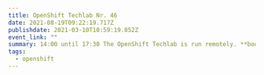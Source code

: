 ```yaml
---
title: OpenShift Techlab Nr. 46
date: 2021-08-19T09:22:19.717Z
publishdate: 2021-03-10T10:59:19.052Z
event_link: ""
summary: 14:00 until 17:30 The OpenShift Techlab is run remotely. **booked out**
tags:
  - openshift
---
```

